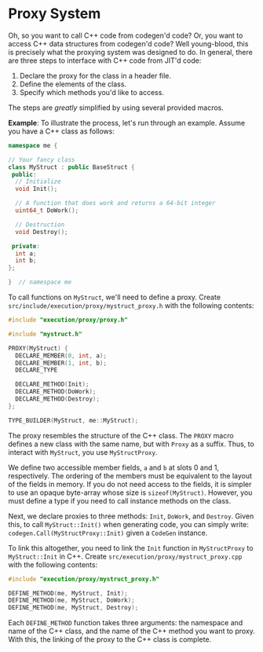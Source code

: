 Proxy System
============

Oh, so you want to call C++ code from codegen'd code? Or, you want to
access C++ data structures from codegen'd code? Well young-blood, this
is precisely what the proxying system was designed to do. In general,
there are three steps to interface with C++ code from JIT'd code:

1. Declare the proxy for the class in a header file.
2. Define the elements of the class.
3. Specify which methods you'd like to access.

The steps are _greatly_ simplified by using several provided macros.

**Example**: To illustrate the process, let's run through an example.
Assume you have a C++ class as follows:

```C++
namespace me {

// Your fancy class
class MyStruct : public BaseStruct {
 public:
  // Initialize
  void Init();

  // A function that does work and returns a 64-bit integer
  uint64_t DoWork();

  // Destruction
  void Destroy();

 private:
  int a;
  int b;
};

}  // namespace me
```

To call functions on `MyStruct`, we'll need to define a proxy. Create
`src/include/execution/proxy/mystruct_proxy.h` with the following
contents:

```C++
#include "execution/proxy/proxy.h"

#include "mystruct.h"

PROXY(MyStruct) {
  DECLARE_MEMBER(0, int, a);
  DECLARE_MEMBER(1, int, b);
  DECLARE_TYPE

  DECLARE_METHOD(Init);
  DECLARE_METHOD(DoWork);
  DECLARE_METHOD(Destroy);
};

TYPE_BUILDER(MyStruct, me::MyStruct);

```

The proxy resembles the structure of the C++ class. The `PROXY` macro
defines a new class with the same name, but with `Proxy` as a suffix.
Thus, to interact with `MyStruct`, you use `MyStructProxy`.

We define two accessible member fields, `a` and `b` at slots 0 and 1,
respectively. The ordering of the members must be equivalent to the
layout of the fields in memory. If you do not need access to the fields,
it is simpler to use an opaque byte-array whose size is
`sizeof(MyStruct)`. However, you must define a type if you need to call
instance methods on the class.

Next, we declare proxies to three methods: `Init`, `DoWork`, and
`Destroy`. Given this, to call `MyStruct::Init()` when generating code,
you can simply write: `codegen.Call(MyStructProxy::Init)` given a
`CodeGen` instance.

To link this altogether, you need to link the `Init` function in
`MyStructProxy` to `MyStruct::Init` in C++. Create
`src/execution/proxy/mystruct_proxy.cpp` with the following contents:

```C++
#include "execution/proxy/mystruct_proxy.h"

DEFINE_METHOD(me, MyStruct, Init);
DEFINE_METHOD(me, MyStruct, DoWork);
DEFINE_METHOD(me, MyStruct, Destroy);
```

Each `DEFINE_METHOD` function takes three arguments: the namespace and
name of the C++ class, and the name of the C++ method you want to proxy.
With this, the linking of the proxy to the C++ class is complete.
